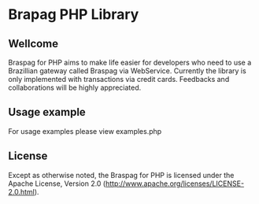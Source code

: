# Brapag PHP Library

## Wellcome

Braspag for PHP aims to make life easier for developers who need to use a Brazillian gateway called Braspag via WebService. Currently the library is only implemented with transactions via credit cards. Feedbacks and collaborations will be highly appreciated.

## Usage example

For usage examples please view examples.php

## License

Except as otherwise noted, the Braspag for PHP is licensed under the Apache License, Version 2.0 (http://www.apache.org/licenses/LICENSE-2.0.html).

